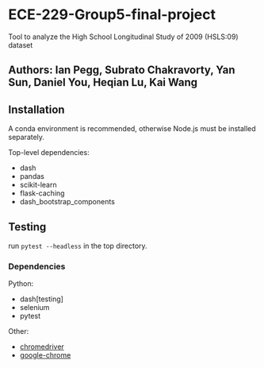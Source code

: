 # ECE-229-Group5-final-project
Tool to analyze the High School Longitudinal Study of 2009 (HSLS:09) dataset
## Authors: Ian Pegg, Subrato Chakravorty, Yan Sun, Daniel You, Heqian Lu, Kai Wang

## Installation

A conda environment is recommended, otherwise Node.js must be installed separately.

Top-level dependencies:
- dash
- pandas
- scikit-learn
- flask-caching
- dash_bootstrap_components

## Testing

run `pytest --headless` in the top directory.

### Dependencies 

Python:
- dash[testing]
- selenium
- pytest

Other:
- [chromedriver](http://chromedriver.chromium.org/getting-started)
- [google-chrome](https://www.google.com/chrome/)
